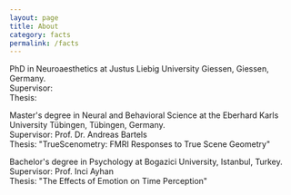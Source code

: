 ```yaml
---
layout: page
title: About
category: facts
permalink: /facts
---
```


PhD in Neuroaesthetics at Justus Liebig University Giessen, Giessen, Germany.<br>
Supervisor:<br>
Thesis:

Master's degree in Neural and Behavioral Science at the Eberhard Karls University Tübingen, Tübingen, Germany.<br>
Supervisor: Prof. Dr. Andreas Bartels<br>
Thesis: "TrueScenometry: FMRI Responses to True Scene Geometry"

Bachelor's degree in Psychology at Bogazici University, Istanbul, Turkey.<br>
Supervisor: Prof. Inci Ayhan<br>
Thesis: "The Effects of Emotion on Time Perception"
